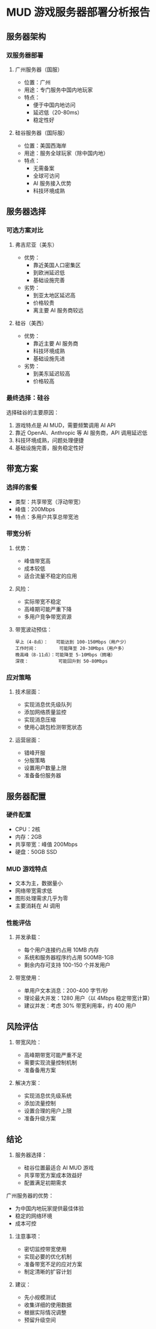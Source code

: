 # MUD 游戏服务器部署分析报告

## 服务器架构

### 双服务器部署

1. 广州服务器（国服）

   - 位置：广州
   - 用途：专门服务中国内地玩家
   - 特点：
     - 便于中国内地访问
     - 延迟低（20-80ms）
     - 稳定性好

2. 硅谷服务器（国际服）
   - 位置：美国西海岸
   - 用途：服务全球玩家（除中国内地）
   - 特点：
     - 无需备案
     - 全球可访问
     - AI 服务接入优势
     - 科技环境成熟

## 服务器选择

### 可选方案对比

1. 弗吉尼亚（美东）

   - 优势：
     - 靠近美国人口密集区
     - 到欧洲延迟低
     - 基础设施完善
   - 劣势：
     - 到亚太地区延迟高
     - 价格较贵
     - 离主要 AI 服务商较远

2. 硅谷（美西）
   - 优势：
     - 靠近主要 AI 服务商
     - 科技环境成熟
     - 基础设施先进
   - 劣势：
     - 到美东延迟较高
     - 价格较高

### 最终选择：硅谷

选择硅谷的主要原因：

1. 游戏特点是 AI MUD，需要频繁调用 AI API
2. 靠近 OpenAI、Anthropic 等 AI 服务商，API 调用延迟低
3. 科技环境成熟，问题处理便捷
4. 基础设施完善，服务稳定性好

## 带宽方案

### 选择的套餐

- 类型：共享带宽（浮动带宽）
- 峰值：200Mbps
- 特点：多用户共享总带宽池

### 带宽分析

1. 优势：

   - 峰值带宽高
   - 成本较低
   - 适合流量不稳定的应用

2. 风险：

   - 实际带宽不稳定
   - 高峰期可能严重下降
   - 多用户竞争带宽资源

3. 带宽波动预估：
   ```
   早上（4-8点）：   可能达到 100-150Mbps（用户少）
   工作时间：        可能降至 20-30Mbps（用户多）
   晚高峰（8-11点）：可能降至 5-10Mbps（拥堵）
   深夜：           可能回升到 50-80Mbps
   ```

### 应对策略

1. 技术层面：

   - 实现消息优先级队列
   - 添加网络质量监控
   - 实现消息压缩
   - 使用心跳包检测带宽状态

2. 运营层面：
   - 错峰开服
   - 分服策略
   - 设置用户数量上限
   - 准备备份服务器

## 服务器配置

### 硬件配置

- CPU：2核
- 内存：2GB
- 共享带宽：峰值 200Mbps
- 硬盘：50GB SSD

### MUD 游戏特点

- 文本为主，数据量小
- 网络带宽需求低
- 图形处理需求几乎为零
- 主要消耗在 AI 调用

### 性能评估

1. 并发承载：

   - 每个用户连接约占用 10MB 内存
   - 系统和服务器程序约占用 500MB-1GB
   - 剩余内存可支持 100-150 个并发用户

2. 带宽使用：
   - 单用户文本消息：200-400 字节/秒
   - 理论最大并发：1280 用户（以 4Mbps 稳定带宽计算）
   - 建议并发：考虑 30% 带宽利用率，约 400 用户

## 风险评估

1. 带宽风险：

   - 高峰期带宽可能严重不足
   - 需要实现流量控制机制
   - 准备备用方案

2. 解决方案：
   - 实现消息优先级系统
   - 添加流量控制
   - 设置合理的用户上限
   - 准备升级方案

## 结论

1. 服务器选择：

   - 硅谷位置最适合 AI MUD 游戏
   - 共享带宽方案成本效益好
   - 配置满足初期需求

广州服务器的优势：

- 为中国内地玩家提供最佳体验
- 稳定的网络环境
- 成本可控

1. 注意事项：

   - 密切监控带宽使用
   - 实现必要的优化机制
   - 准备带宽不足的应对方案
   - 制定清晰的扩容计划

2. 建议：
   - 先小规模测试
   - 收集详细的使用数据
   - 根据实际情况调整
   - 预留升级空间
